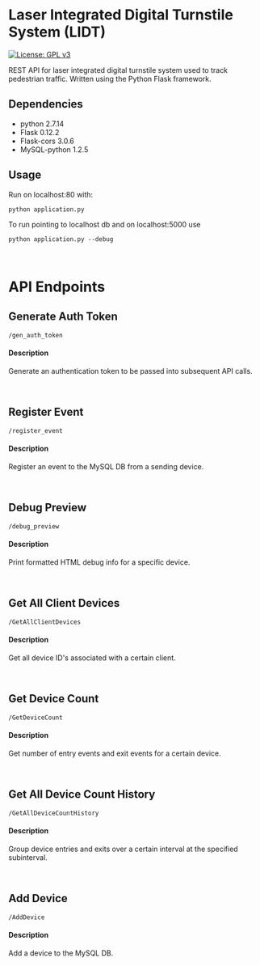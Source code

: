 # Laser Integrated Digital Turnstile System (LIDT)

[![License: GPL v3](https://img.shields.io/badge/License-GPLv3-blue.svg)](https://www.gnu.org/licenses/gpl-3.0)

REST API for laser integrated digital turnstile system used to track pedestrian traffic. Written using the Python Flask framework.

## Dependencies

* python 2.7.14
* Flask 0.12.2
* Flask-cors 3.0.6
* MySQL-python 1.2.5

## Usage

Run on localhost:80 with:
```
python application.py
```

To run pointing to localhost db and on localhost:5000 use 
```
python application.py --debug
```

<br />

# API Endpoints

## Generate Auth Token
    /gen_auth_token
#### Description
Generate an authentication token to be passed into subsequent API calls.

<br />

## Register Event
    /register_event
#### Description
Register an event to the MySQL DB from a sending device.

<br />

## Debug Preview
    /debug_preview
#### Description
Print formatted HTML debug info for a specific device.

<br />

## Get All Client Devices
    /GetAllClientDevices
#### Description
Get all device ID's associated with a certain client.

<br />

## Get Device Count
    /GetDeviceCount
#### Description
Get number of entry events and exit events for a certain device.

<br />

## Get All Device Count History
    /GetAllDeviceCountHistory
#### Description
Group device entries and exits over a certain interval at the specified subinterval.

<br />

## Add Device
    /AddDevice
#### Description
Add a device to the MySQL DB.

